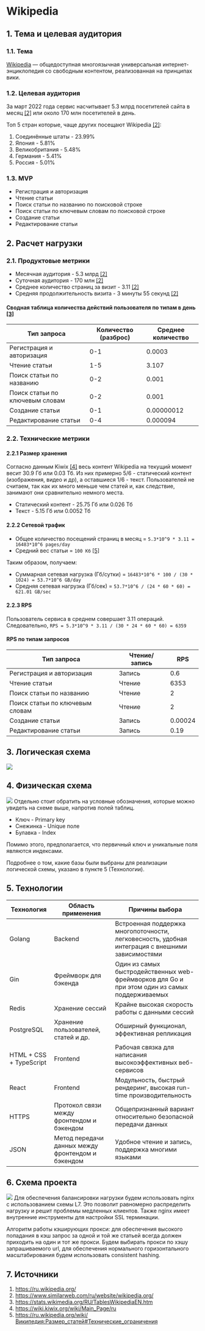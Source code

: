 # Wikipedia

## 1. Тема и целевая аудитория
### 1.1. Тема
[Wikipedia](https://ru.wikipedia.org/) — общедоступная многоязычная универсальная интернет-энциклопедия
со свободным контентом, реализованная на принципах вики.

### 1.2. Целевая аудитория
За март 2022 года сервис насчитывает 5.3 млрд посетителей сайта в месяц [[2]](https://www.similarweb.com/ru/website/wikipedia.org/) или около 170 млн посетителей в день.

Топ 5 стран которые, чаще других посещают Wikipedia [[2]](https://www.similarweb.com/ru/website/wikipedia.org/):
1) Соединённые штаты - 23.99%
2) Япония - 5.81%
3) Великобритания - 5.48%
4) Германия - 5.41%
5) Россия - 5.01%

### 1.3. MVP
* Регистрация и авторизация
* Чтение статьи
* Поиск статьи по названию по поисковой строке
* Поиск статьи по ключевым словам по поисковой строке
* Создание статьи
* Редактирование статьи

## 2. Расчет нагрузки
### 2.1. Продуктовые метрики
* Месячная аудитория - 5.3 млрд [[2]](https://www.similarweb.com/ru/website/wikipedia.org/)
* Суточная аудитория - 170 млн [[2]](https://www.similarweb.com/ru/website/wikipedia.org/)
* Среднее количество страниц за визит - 3.11 [[2]](https://www.similarweb.com/ru/website/wikipedia.org/)
* Средняя продолжительность визита - 3 минуты 55 секунд [[2]](https://www.similarweb.com/ru/website/wikipedia.org/)

#### Сводная таблица количества действий пользователя по типам в день [[3]](https://stats.wikimedia.org/RU/TablesWikipediaEN.htm)
Тип запроса                     | Количество (разброс) | Среднее количество
--------------------------------|----------------------|-------------------
Регистрация и авторизация       | 0-1                  | 0.0003
Чтение статьи                   | 1-5                  | 3.107
Поиск статьи по названию        | 0-2                  | 0.001
Поиск статьи по ключевым словам | 0-2                  | 0.001
Создание статьи                 | 0-1                  | 0.00000012
Редактирование статьи           | 0-4                  | 0.000094

### 2.2. Технические метрики
#### 2.2.1 Размер хранения
Согласно данным Kiwix [[4]](https://wiki.kiwix.org/wiki/Main_Page/ru) весь контент Wikipedia на текущий момент весит 30.9 Гб или 0.03 Тб.
Из них примерно 5/6 - статический контент (изображения, видео и др), а оставшиеся 1/6 - текст.
Пользователей не считаем, так как их много меньше чем статей и, как следствие, занимают они сравнительно немного места.

* Статический контент - 25.75 Гб или 0.026 Тб
* Текст - 5.15 Гб или 0.0052 Тб

#### 2.2.2 Сетевой трафик
* Общее количество посещений страниц в месяц = `5.3*10^9 * 3.11 = 16483*10^6 pages/day`
* Средний вес статьи = `100 Кб` [[5]](https://ru.wikipedia.org/wiki/Википедия:Размер_статей#Технические_ограничения)

Таким образом, получаем:
* Суммарная сетевая нагрузка (Гб/сутки) = `16483*10^6 * 100 / (30 * 1024) = 53.7*10^6 GB/day`
* Средняя сетевая нагрузка (Гб/сек) = `53.7*10^6 / (24 * 60 * 60) = 621.01 GB/sec`

#### 2.2.3 RPS
Пользователь сервиса в среднем совершает 3.11 операций.
Следовательно, `RPS = 5.3*10^9 * 3.11 / (30 * 24 * 60 * 60) = 6359`

#### RPS по типам запросов
Тип запроса                     | Чтение/запись | RPS
--------------------------------|---------------|--------
Регистрация и авторизация       | Запись        | 0.6
Чтение статьи                   | Чтение        | 6353
Поиск статьи по названию        | Чтение        | 2
Поиск статьи по ключевым словам | Чтение        | 2
Создание статьи                 | Запись        | 0.00024
Редактирование статьи           | Запись        | 0.19

## 3. Логическая схема
![](files/logic_schema.png)

## 4. Физическая схема
![](files/phys_schema.png)
Отдельно стоит обратить на условные обозначения, которые можно увидеть на схеме выше, напротив полей таблиц.
* Ключ - Primary key
* Снежинка - Unique поле
* Булавка - Index

Помимо этого, предполагается, что первичный ключ и уникальные поля являются индексами.

Подробнее о том, какие базы были выбраны для реализации логической схемы, указано в пункте 5 (Технологии).

## 5. Технологии
Технология                     | Область применения | Причины выбора
--------------------------------|---------------|--------
Golang  | Backend | Встроенная поддержка многопоточности, легковесность, удобная интеграция с внешними зависимостями
Gin | Фреймворк для бэкенда | Один из самых быстродейственных web-фреймворков для Go и при этом один из самых поддерживаемых
Redis | Хранение сессий | Крайне высокая скорость работы с данными сессий
PostgreSQL | Хранение пользователей, статей и др. | Обширный функционал, эффективная репликация
HTML + CSS + TypeScript | Frontend | Рабочая связка для написания высокоэффективных веб-сервисов
React | Frontend | Модульность, быстрый рендеринг, высокая run-time производительность
HTTPS | Протокол связи между фронтендом и бэкендом | Общепризнанный вариант относительно безопасной передачи данных
JSON | Метод передачи данных между фронтендом и бэкендом | Удобное чтение и запись, поддержка многими языками

## 6. Схема проекта
![](files/project.jpg)
Для обеспечения балансировки нагрузки будем использовать nginx с использованием схемы L7.
Это позволит равномерно распределить нагрузку и решит проблемы медленных клиентов.
Также nginx имеет внутренние инструменты для настройки SSL терминации.

Алгоритм работы кэширующих прокси: для обеспечения высокого попадания в кэш запрос за одной и той же статьей
всегда должен приходить на один и тот же прокси.
Будем выбирать прокси по хэшу запрашиваемого url, для обеспечения нормального горизонтального масштабирования
будем использовать consistent hashing.

## 7. Источники
1. https://ru.wikipedia.org/
2. https://www.similarweb.com/ru/website/wikipedia.org/
3. https://stats.wikimedia.org/RU/TablesWikipediaEN.htm
4. https://wiki.kiwix.org/wiki/Main_Page/ru
5. https://ru.wikipedia.org/wiki/Википедия:Размер_статей#Технические_ограничения
